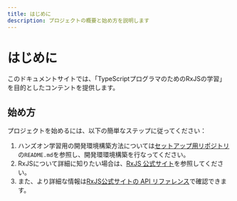 ```yaml
---
title: はじめに
description: プロジェクトの概要と始め方を説明します
---
```


# はじめに

このドキュメントサイトでは、「TypeScriptプログラマのためのRxJSの学習」を目的としたコンテントを提供します。

## 始め方

プロジェクトを始めるには、以下の簡単なステップに従ってください：

1. ハンズオン学習用の開発環境構築方法については[セットアップ用リポジトリ](https://github.com/shuji-bonji/rxjs-with-typescript-starter-kit)の`README.md`を参照し、開発環環境構築を行なってください。
2. RxJSについて詳細に知りたい場合は、[RxJS 公式サイト](https://rxjs.dev)を参照してください。
3. また、より詳細な情報は[RxJS公式サイトの API リファレンス](https://rxjs.dev/api)で確認できます。

